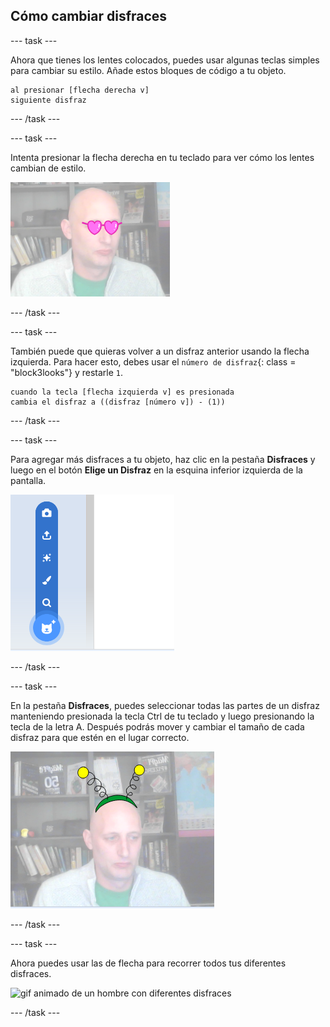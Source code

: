 ## Cómo cambiar disfraces

--- task ---

Ahora que tienes los lentes colocados, puedes usar algunas teclas simples para cambiar su estilo. Añade estos bloques de código a tu objeto.

```blocks3
al presionar [flecha derecha v] 
siguiente disfraz
```

--- /task ---

--- task ---

Intenta presionar la flecha derecha en tu teclado para ver cómo los lentes cambian de estilo.

![imagen de un hombre que lleva las gafas en forma de corazón](images/heart-glasses.png)

--- /task ---

--- task ---

También puede que quieras volver a un disfraz anterior usando la flecha izquierda. Para hacer esto, debes usar el `número de disfraz`{: class = "block3looks"} y restarle `1`.

```blocks3
cuando la tecla [flecha izquierda v] es presionada
cambia el disfraz a ((disfraz [número v]) - (1))
```

--- /task ---

--- task ---

Para agregar más disfraces a tu objeto, haz clic en la pestaña **Disfraces** y luego en el botón **Elige un Disfraz** en la esquina inferior izquierda de la pantalla.

![imagen mostrando el botón Elegir un disfraz con el menú abierto](images/choose-costume.png)

--- /task ---

--- task ---

En la pestaña **Disfraces**, puedes seleccionar todas las partes de un disfraz manteniendo presionada la tecla Ctrl de tu teclado y luego presionando la tecla de la letra A. Después podrás mover y cambiar el tamaño de cada disfraz para que estén en el lugar correcto.

![imagen de un hombre con antena alienígena en la cabeza](images/alien-antenna.png)

--- /task ---

--- task ---

Ahora puedes usar las de flecha para recorrer todos tus diferentes disfraces.

![gif animado de un hombre con diferentes disfraces](images/costumes.gif)

--- /task ---

